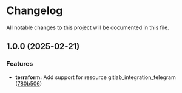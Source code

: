 # Changelog

All notable changes to this project will be documented in this file.

## 1.0.0 (2025-02-21)

### Features

* **terraform:** Add support for resource gitlab_integration_telegram ([780b506](https://gitlab.com/terraform-child-modules-48151/terraform-gitlab-integration_telegram/commit/780b5066ca41aea0f8161da1d3dbaf8e42f4581f))
